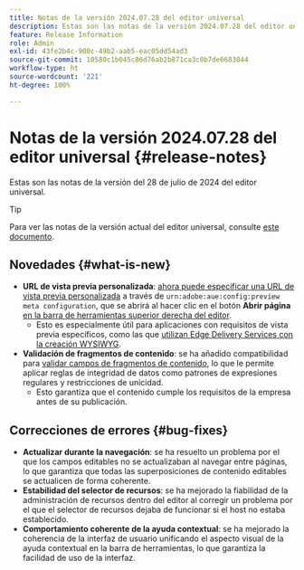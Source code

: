 ```yaml
---
title: Notas de la versión 2024.07.28 del editor universal
description: Estas son las notas de la versión 2024.07.28 del editor universal.
feature: Release Information
role: Admin
exl-id: 43fe2b4c-900c-49b2-aab5-eac05dd54ad3
source-git-commit: 10580c1b045c86d76ab2b871ca3c0b7de6683044
workflow-type: ht
source-wordcount: '221'
ht-degree: 100%

---
```


# Notas de la versión 2024.07.28 del editor universal {#release-notes}

Estas son las notas de la versión del 28 de julio de 2024 del editor universal.

>[!TIP]
>
>Para ver las notas de la versión actual del editor universal, consulte [este documento](/help/release-notes/universal-editor/current.md).

## Novedades {#what-is-new}

* **URL de vista previa personalizada**: [ahora puede especificar una URL de vista previa personalizada](/help/implementing/universal-editor/customizing.md#custom-preview-urls) a través de `urn:adobe:aue:config:preview meta configuration`, que se abrirá al hacer clic en el botón **Abrir página** [en la barra de herramientas superior derecha del editor](/help/sites-cloud/authoring/universal-editor/navigation.md#universal-editor-toolbar).
   * Esto es especialmente útil para aplicaciones con requisitos de vista previa específicos, como las que [utilizan Edge Delivery Services con la creación WYSIWYG](/help/edge/wysiwyg-authoring/authoring.md).
* **Validación de fragmentos de contenido**: se ha añadido compatibilidad para [validar campos de fragmentos de contenido](/help/assets/content-fragments/content-fragments-models.md#validation), lo que le permite aplicar reglas de integridad de datos como patrones de expresiones regulares y restricciones de unicidad.
   * Esto garantiza que el contenido cumple los requisitos de la empresa antes de su publicación.

## Correcciones de errores {#bug-fixes}

* **Actualizar durante la navegación**: se ha resuelto un problema por el que los campos editables no se actualizaban al navegar entre páginas, lo que garantiza que todas las superposiciones de contenido editables se actualicen de forma coherente.
* **Estabilidad del selector de recursos**: se ha mejorado la fiabilidad de la administración de recursos dentro del editor al corregir un problema por el que el selector de recursos dejaba de funcionar si el host no estaba establecido.
* **Comportamiento coherente de la ayuda contextual**: se ha mejorado la coherencia de la interfaz de usuario unificando el aspecto visual de la ayuda contextual en la barra de herramientas, lo que garantiza la facilidad de uso de la interfaz.
